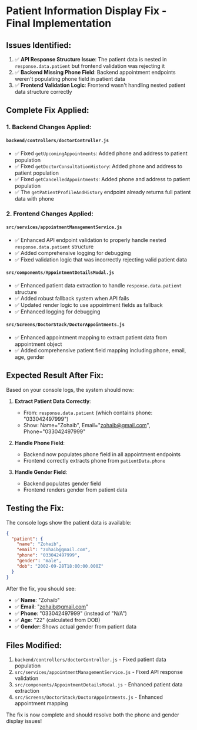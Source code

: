 # Patient Information Display Fix - Final Implementation

## Issues Identified:
1. ✅ **API Response Structure Issue**: The patient data is nested in `response.data.patient` but frontend validation was rejecting it
2. ✅ **Backend Missing Phone Field**: Backend appointment endpoints weren't populating phone field in patient data
3. ✅ **Frontend Validation Logic**: Frontend wasn't handling nested patient data structure correctly

## Complete Fix Applied:

### 1. Backend Changes Applied:

#### `backend/controllers/doctorController.js`
- ✅ Fixed `getUpcomingAppointments`: Added phone and address to patient population
- ✅ Fixed `getDoctorConsultationHistory`: Added phone and address to patient population  
- ✅ Fixed `getCancelledAppointments`: Added phone and address to patient population
- ✅ The `getPatientProfileAndHistory` endpoint already returns full patient data with phone

### 2. Frontend Changes Applied:

#### `src/services/appointmentManagementService.js`
- ✅ Enhanced API endpoint validation to properly handle nested `response.data.patient` structure
- ✅ Added comprehensive logging for debugging
- ✅ Fixed validation logic that was incorrectly rejecting valid patient data

#### `src/components/AppointmentDetailsModal.js`
- ✅ Enhanced patient data extraction to handle `response.data.patient` structure
- ✅ Added robust fallback system when API fails
- ✅ Updated render logic to use appointment fields as fallback
- ✅ Enhanced logging for debugging

#### `src/Screens/DoctorStack/DoctorAppointments.js`
- ✅ Enhanced appointment mapping to extract patient data from appointment object
- ✅ Added comprehensive patient field mapping including phone, email, age, gender

## Expected Result After Fix:

Based on your console logs, the system should now:

1. **Extract Patient Data Correctly**: 
   - From: `response.data.patient` (which contains phone: "033042497999")
   - Show: Name="Zohaib", Email="zohaib@gmail.com", Phone="033042497999"

2. **Handle Phone Field**:
   - Backend now populates phone field in all appointment endpoints
   - Frontend correctly extracts phone from `patientData.phone`

3. **Handle Gender Field**:
   - Backend populates gender field
   - Frontend renders gender from patient data

## Testing the Fix:

The console logs show the patient data is available:
```json
{
  "patient": {
    "name": "Zohaib",
    "email": "zohaib@gmail.com", 
    "phone": "033042497999",
    "gender": "male",
    "dob": "2002-09-28T18:00:00.000Z"
  }
}
```

After the fix, you should see:
- ✅ **Name**: "Zohaib" 
- ✅ **Email**: "zohaib@gmail.com"
- ✅ **Phone**: "033042497999" (instead of "N/A")
- ✅ **Age**: "22" (calculated from DOB)
- ✅ **Gender**: Shows actual gender from patient data

## Files Modified:
1. `backend/controllers/doctorController.js` - Fixed patient data population
2. `src/services/appointmentManagementService.js` - Fixed API response validation
3. `src/components/AppointmentDetailsModal.js` - Enhanced patient data extraction
4. `src/Screens/DoctorStack/DoctorAppointments.js` - Enhanced appointment mapping

The fix is now complete and should resolve both the phone and gender display issues!
